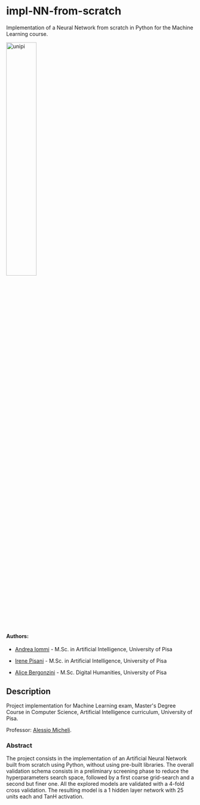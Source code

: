 # impl-NN-from-scratch
Implementation of a Neural Network from scratch in Python for the Machine Learning course.

<img src="https://elearning.agr.unipi.it/pluginfile.php/4/course/section/13/marchio_unipi_pant541.png" alt="unipi" width="40%" />

<br/>

#### Authors:

- [Andrea Iommi](https://github.com/jacons) - M.Sc.  in Artificial Intelligence, University of Pisa

- [Irene Pisani](https://github.com/irenepisani) - M.Sc.  in Artificial Intelligence, University of Pisa

- [Alice Bergonzini](https://github.com/alicebergonzini) - M.Sc. Digital Humanities, University of Pisa


## Description
Project implementation for Machine Learning exam, Master's Degree Course in Computer Science, Artificial Intelligence curriculum, University of Pisa.

Professor: [Alessio Micheli](http://pages.di.unipi.it/micheli/).

### Abstract
The project consists in the implementation of an Artificial Neural Network built from scratch using Python, without using pre-built libraries. 
The overall validation schema consists in a preliminary screening phase to reduce the hyperparameters search space, followed by a first coarse grid-search and a second but finer one. All the explored models are validated with a 4-fold cross validation.
The resulting model is a 1 hidden layer network with 25 units each and TanH activation. 
